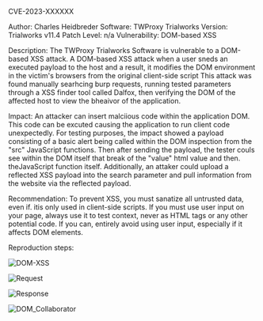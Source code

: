 CVE-2023-XXXXXX

Author: Charles Heidbreder
Software: TWProxy Trialworks
Version: Trialworks v11.4
Patch Level: n/a
Vulnerability: DOM-based XSS

Description: The TWProxy Trialworks Software is vulnerable to a DOM-based XSS attack. A DOM-based XSS attack when a user sneds an executed payload to the host and a result, it modifies the DOM environment in the victim's browsers from the original client-side script This attack was found manually searhcing burp requests, running tested parameters through a XSS finder tool called Dalfox, then verifying the DOM of the affected host to view the bheaivor of the application.

Impact: An attacker can insert malciious code within the application DOM. This code can be excuted causing the application to run client code unexpectedly. For testing purposes, the impact showed a payload consisting of a basic alert being called within the DOM inspection from the "src" JavaScript functions. Then after sending the payload, the tester couls see within the DOM itself that break of the "value" html value and then. theJavaScript function itself. Additionally, an attaker could upload a reflected XSS payload into the search parameter and pull information from the website via the reflected payload.

Recommendation: To prevent XSS, you must sanatize all untrusted data, even if. itis only used in client-side scripts. If you must use user input on your page, always use it to test context, never as HTML tags or any other potential code. If you can, entirely avoid using user input, especially if it affects DOM elements. 

Reproduction steps:

![DOM-XSS](https://github.com/HeidiSecurities/CVEs/assets/105435056/60ce1781-1ee6-4767-b3f4-c70f5613429f)

![Request](https://github.com/HeidiSecurities/CVEs/assets/105435056/b3efc211-a95c-47b5-adde-6068debb2d90)

![Response](https://github.com/HeidiSecurities/CVEs/assets/105435056/9fb695f6-baff-4ca5-8532-02fc64b63a77)

![DOM_Collaborator](https://github.com/HeidiSecurities/CVEs/assets/105435056/39b0b8bf-aa5e-44c1-bf80-2367efd4da97)
